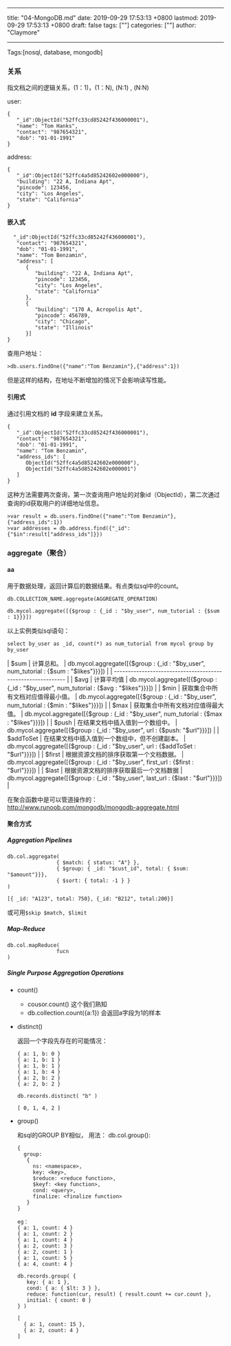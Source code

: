
---
title: "04-MongoDB.md"
date: 2019-09-29 17:53:13 +0800
lastmod: 2019-09-29 17:53:13 +0800
draft: false
tags: [""]
categories: [""]
author: "Claymore"

---
Tags:[nosql, database, mongodb]

### 关系

指文档之间的逻辑关系，(1：1)，(1：N),  (N:1) , (N:N)

user:

```
{
   "_id":ObjectId("52ffc33cd85242f436000001"),
   "name": "Tom Hanks",
   "contact": "987654321",
   "dob": "01-01-1991"
}
```

address:

```
{
   "_id":ObjectId("52ffc4a5d85242602e000000"),
   "building": "22 A, Indiana Apt",
   "pincode": 123456,
   "city": "Los Angeles",
   "state": "California"
} 
```



#### 嵌入式

```
  "_id":ObjectId("52ffc33cd85242f436000001"),
   "contact": "987654321",
   "dob": "01-01-1991",
   "name": "Tom Benzamin",
   "address": [
      {
         "building": "22 A, Indiana Apt",
         "pincode": 123456,
         "city": "Los Angeles",
         "state": "California"
      },
      {
         "building": "170 A, Acropolis Apt",
         "pincode": 456789,
         "city": "Chicago",
         "state": "Illinois"
      }]
} 
```

查用户地址：

```
>db.users.findOne({"name":"Tom Benzamin"},{"address":1})
```

但是这样的结构，在地址不断增加的情况下会影响读写性能。

#### 引用式

通过引用文档的 **id** 字段来建立关系。

```
{
   "_id":ObjectId("52ffc33cd85242f436000001"),
   "contact": "987654321",
   "dob": "01-01-1991",
   "name": "Tom Benzamin",
   "address_ids": [
      ObjectId("52ffc4a5d85242602e000000"),
      ObjectId("52ffc4a5d85242602e000001")
   ]
}
```

这种方法需要两次查询，第一次查询用户地址的对象id（ObjectId），第二次通过查询的id获取用户的详细地址信息。

```
>var result = db.users.findOne({"name":"Tom Benzamin"},{"address_ids":1})
>var addresses = db.address.find({"_id":{"$in":result["address_ids"]}})
```





### aggregate（聚合）

#### aa

用于数据处理，返回计算后的数据结果。有点类似sql中的count。

`db.COLLECTION_NAME.aggregate(AGGREGATE_OPERATION)`



```
db.mycol.aggregate([{$group : {_id : "$by_user", num_tutorial : {$sum : 1}}}])
```

以上实例类似sql语句：

```
select by_user as _id, count(*) as num_tutorial from mycol group by by_user
```

| $sum      | 计算总和。                   | db.mycol.aggregate([{$group : {_id : "$by_user", num_tutorial : {$sum : "$likes"}}}]) |
| ------------------------------------------------------------ |
| $avg      | 计算平均值                   | db.mycol.aggregate([{$group : {_id : "$by_user", num_tutorial : {$avg : "$likes"}}}]) |
| $min      | 获取集合中所有文档对应值得最小值。       | db.mycol.aggregate([{$group : {_id : "$by_user", num_tutorial : {$min : "$likes"}}}]) |
| $max      | 获取集合中所有文档对应值得最大值。       | db.mycol.aggregate([{$group : {_id : "$by_user", num_tutorial : {$max : "$likes"}}}]) |
| $push     | 在结果文档中插入值到一个数组中。        | db.mycol.aggregate([{$group : {_id : "$by_user", url : {$push: "$url"}}}]) |
| $addToSet | 在结果文档中插入值到一个数组中，但不创建副本。 | db.mycol.aggregate([{$group : {_id : "$by_user", url : {$addToSet : "$url"}}}]) |
| $first    | 根据资源文档的排序获取第一个文档数据。     | db.mycol.aggregate([{$group : {_id : "$by_user", first_url : {$first : "$url"}}}]) |
| $last     | 根据资源文档的排序获取最后一个文档数据     | db.mycol.aggregate([{$group : {_id : "$by_user", last_url : {$last : "$url"}}}]) |



在聚合函数中是可以管道操作的：http://www.runoob.com/mongodb/mongodb-aggregate.html



#### 聚合方式

##### Aggregation Pipelines

```
db.col.aggregate(
				{ $match: { status: "A"} },
				{ $group: { _id: "$cust_id", total: { $sum: "$amount"}}},
				{ $sort: { total: -1 } }
)

[{ _id: "A123", total: 750}, {_id: "B212", total:200}]
```

或可用`$skip $match, $limit`





##### Map-Reduce

```
db.col.mapReduce(
				fucn
)
```







##### Single Purpose Aggregation Operations



* count()

  * cousor.count()  这个我们熟知
  * db.collection.count({a:1})  会返回a字段为1的样本

* distinct()

  返回一个字段先存在的可能情况：

  ```
  { a: 1, b: 0 }
  { a: 1, b: 1 }
  { a: 1, b: 1 }
  { a: 1, b: 4 }
  { a: 2, b: 2 }
  { a: 2, b: 2 }

  db.records.distinct( "b" )

  [ 0, 1, 4, 2 ]
  ```

  

* group()

  和sql的GROUP BY相似， 用法： db.col.group():

  ```
  {
    group:
     {
       ns: <namespace>,
       key: <key>,
       $reduce: <reduce function>,
       $keyf: <key function>,
       cond: <query>,
       finalize: <finalize function>
     }
  }
  ```

  

  ```
  eg：
  { a: 1, count: 4 }
  { a: 1, count: 2 }
  { a: 1, count: 4 }
  { a: 2, count: 3 }
  { a: 2, count: 1 }
  { a: 1, count: 5 }
  { a: 4, count: 4 }

  db.records.group( {
     key: { a: 1 },
     cond: { a: { $lt: 3 } },
     reduce: function(cur, result) { result.count += cur.count },
     initial: { count: 0 }
  } )

  [
    { a: 1, count: 15 },
    { a: 2, count: 4 }
  ]
  ```

  

  